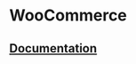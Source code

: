WooCommerce
===========

[Documentation](http://docs.zei-world.com#pluginsWooCommerce)
------------------------------------------------------------------
